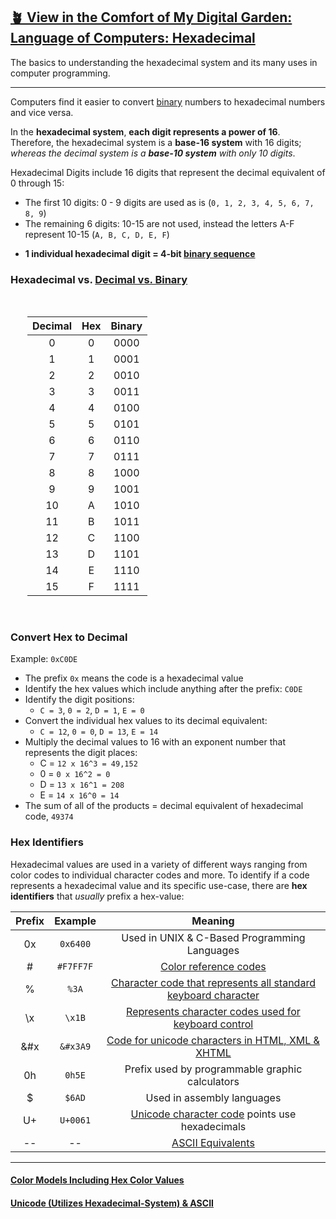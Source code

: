 ## [🪴 View in the Comfort of My Digital Garden: Language of Computers: Hexadecimal](https://www.aniqa.io/wiki/web/hexadecimal)

The basics to understanding the hexadecimal system and its many uses in computer programming.

---

Computers find it easier to convert [binary](/wiki/web/binary) numbers to hexadecimal numbers and vice versa.

In the **hexadecimal system**, **each digit represents a power of 16**. Therefore, the hexadecimal system is a **base-16 system** with 16 digits; *whereas the decimal system is a **base-10 system** with only 10 digits*.

Hexadecimal Digits include 16 digits that represent the decimal equivalent of 0 through 15:
- The first 10 digits: 0 - 9 digits are used as is (`0, 1, 2, 3, 4, 5, 6, 7, 8, 9`)
- The remaining 6 digits: 10-15 are not used, instead the letters A-F represent 10-15 (`A, B, C, D, E, F`)

+ **1 individual hexadecimal digit = 4-bit [binary sequence](/wiki/web/binary)**

### Hexadecimal vs. [Decimal vs. Binary](/wiki/web/binary)
<br/>
<center>
<div class="table" style="width:450px;" id="hex-table">

| Decimal | Hex  | Binary  |
| :----: | :---: | :---:   |
| 0      | 0     | 0000    |
| 1      | 1     | 0001    |
| 2      | 2     | 0010    |
| 3      | 3     | 0011    |
| 4      | 4     | 0100    |
| 5      | 5     | 0101    |
| 6      | 6     | 0110    |
| 7      | 7     | 0111    |
| 8      | 8     | 1000    |
| 9      | 9     | 1001    |
| 10     | A     | 1010    |
| 11     | B     | 1011    |
| 12     | C     | 1100    |
| 13     | D     | 1101    |
| 14     | E     | 1110    |
| 15     | F     | 1111    |

</div>
<br/>
</center>

### Convert Hex to Decimal

Example: `0xC0DE`

- The prefix `0x` means the code is a hexadecimal value
- Identify the hex values which include anything after the prefix: `C0DE`
- Identify the digit positions: 
    - `C = 3`, `0 = 2`, `D = 1`, `E = 0`
- Convert the individual hex values to its decimal equivalent:
    - `C = 12`, `0 = 0`, `D = 13`, `E = 14`
- Multiply the decimal values to 16 with an exponent number that represents the digit places:
   - C = `12 x 16^3 = 49,152`
   - 0 = `0 x 16^2 = 0`
   - D = `13 x 16^1 = 208`
   - E = `14 x 16^0 = 14`
- The sum of all of the products = decimal equivalent of hexadecimal code, `49374`


### Hex Identifiers

Hexadecimal values are used in a variety of different ways ranging from color codes to individual character codes and more. To identify if a code represents a hexadecimal value and its specific use-case, there are **hex identifiers** that *usually* prefix a hex-value:
<center>
<div class="table">


| Prefix | Example | Meaning |
| :---:  | :---:   | :----:  |
|   0x   | `0x6400`  | Used in UNIX & C-Based Programming Languages | 
|   #    | `#F7FF7F` | [Color reference codes](/wiki/web/color-models) |
|   %    | 	`%3A` | <a href="https://www.obkb.com/dcljr/chars.html" target="_blank">Character code that represents all standard keyboard character</a> |
|  \x    |  `\x1B` | <a href="https://www.eso.org/~ndelmott/ascii.html" target="_blank">Represents character codes used for keyboard control</a> |
| &#x    | `&#x3A9` | <a href="https://www.toptal.com/designers/htmlarrows/symbols/" target="_blank">Code for unicode characters in HTML, XML & XHTML</a>  |
| 0h     | `0h5E`    | Prefix used by programmable graphic calculators |
| $      | `$6AD`    | Used in assembly languages |
| U+     | `U+0061`  | [Unicode character code](/wiki/web/character-encoding) points use hexadecimals |
|  -- | -- | [ASCII Equivalents](https://flaviocopes.com/printable-ascii-characters/) |

</div>
</center>


---

#### [Color Models Including Hex Color Values](/wiki/web/color-models)
#### [Unicode (Utilizes Hexadecimal-System) & ASCII](/wiki/web/character-encoding)


